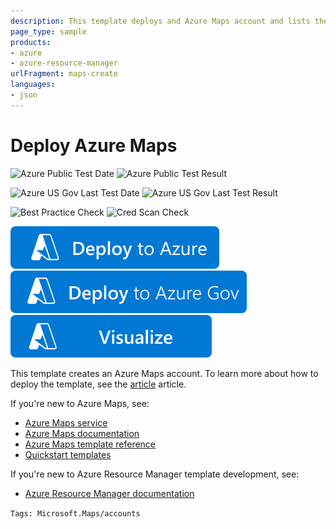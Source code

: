 ```yaml
---
description: This template deploys and Azure Maps account and lists the primary key.
page_type: sample
products:
- azure
- azure-resource-manager
urlFragment: maps-create
languages:
- json
---
```

# Deploy Azure Maps

![Azure Public Test Date](https://azurequickstartsservice.blob.core.windows.net/badges/quickstarts/microsoft.maps/maps-create/PublicLastTestDate.svg)
![Azure Public Test Result](https://azurequickstartsservice.blob.core.windows.net/badges/quickstarts/microsoft.maps/maps-create/PublicDeployment.svg)

![Azure US Gov Last Test Date](https://azurequickstartsservice.blob.core.windows.net/badges/quickstarts/microsoft.maps/maps-create/FairfaxLastTestDate.svg)
![Azure US Gov Last Test Result](https://azurequickstartsservice.blob.core.windows.net/badges/quickstarts/microsoft.maps/maps-create/FairfaxDeployment.svg)

![Best Practice Check](https://azurequickstartsservice.blob.core.windows.net/badges/quickstarts/microsoft.maps/maps-create/BestPracticeResult.svg)
![Cred Scan Check](https://azurequickstartsservice.blob.core.windows.net/badges/quickstarts/microsoft.maps/maps-create/CredScanResult.svg)

[![Deploy To Azure](https://raw.githubusercontent.com/Azure/azure-quickstart-templates/master/1-CONTRIBUTION-GUIDE/images/deploytoazure.svg?sanitize=true)](https://portal.azure.com/#create/Microsoft.Template/uri/https%3A%2F%2Fraw.githubusercontent.com%2FAzure%2Fazure-quickstart-templates%2Fmaster%2Fquickstarts%2Fmicrosoft.maps%2Fmaps-create%2Fazuredeploy.json)
[![Deploy To Azure US Gov](https://raw.githubusercontent.com/Azure/azure-quickstart-templates/master/1-CONTRIBUTION-GUIDE/images/deploytoazuregov.svg?sanitize=true)](https://portal.azure.us/#create/Microsoft.Template/uri/https%3A%2F%2Fraw.githubusercontent.com%2FAzure%2Fazure-quickstart-templates%2Fmaster%2Fquickstarts%2Fmicrosoft.maps%2Fmaps-create%2Fazuredeploy.json)
[![Visualize](https://raw.githubusercontent.com/Azure/azure-quickstart-templates/master/1-CONTRIBUTION-GUIDE/images/visualizebutton.svg?sanitize=true)](http://armviz.io/#/?load=https%3A%2F%2Fraw.githubusercontent.com%2FAzure%2Fazure-quickstart-templates%2Fmaster%2Fquickstarts%2Fmicrosoft.maps%2Fmaps-create%2Fazuredeploy.json)

This template creates an Azure Maps account. To learn more about how to deploy the template, see the [article](https://docs.microsoft.com/azure/azure-maps/how-to-create-template) article.

If you're new to Azure Maps, see:

- [Azure Maps service](https://azure.microsoft.com/services/azure-maps/)
- [Azure Maps documentation](https://docs.microsoft.com/azure/azure-maps/)
- [Azure Maps template reference](https://docs.microsoft.com/azure/templates/microsoft.maps/accounts)
- [Quickstart templates](https://azure.microsoft.com/resources/templates/?resourceType=Microsoft.Maps)

If you're new to Azure Resource Manager template development, see:

- [Azure Resource Manager documentation](https://docs.microsoft.com/azure/azure-resource-manager/)

`Tags: Microsoft.Maps/accounts`
